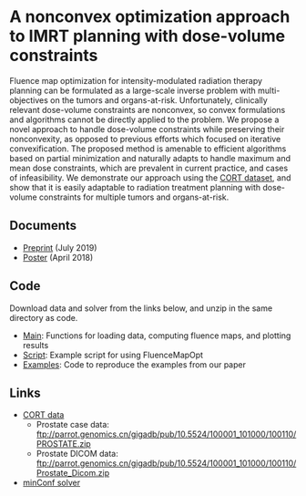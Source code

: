 # A nonconvex optimization approach to IMRT planning with dose-volume constraints

Fluence map optimization for intensity-modulated radiation therapy planning can be formulated as a large-scale inverse problem with multi-objectives on the tumors and organs-at-risk. Unfortunately, clinically relevant dose-volume constraints are nonconvex, so convex formulations and algorithms cannot be directly applied to the problem. We propose a novel approach to handle dose-volume constraints while preserving their nonconvexity, as opposed to previous efforts which focused on iterative convexification. The proposed method is amenable to efficient algorithms based on partial minimization and naturally adapts to handle maximum and mean dose constraints, which are prevalent in current practice, and cases of infeasibility. We demonstrate our approach using the [CORT dataset](https://doi.org/10.1186/2047-217X-3-37), and show that it is easily adaptable to radiation treatment planning with dose-volume constraints for multiple tumors and organs-at-risk.

## Documents
* [Preprint](https://arxiv.org/abs/1907.10712) (July 2019)
* [Poster](https://github.com/kels271828/FluenceMapOpt/blob/master/poster.pdf) (April 2018)

## Code
Download data and solver from the links below, and unzip in the same directory as code.
* [Main](https://github.com/kels271828/FluenceMapOpt/blob/master/FluenceMapOpt.m): Functions for loading data, computing fluence maps, and plotting results
* [Script](https://github.com/kels271828/FluenceMapOpt/blob/master/run.m): Example script for using FluenceMapOpt
* [Examples](https://github.com/kels271828/FluenceMapOpt/tree/master/Examples): Code to reproduce the examples from our paper

## Links
* [CORT data](https://gigadb.org/dataset/100110)
  * Prostate case data: ftp://parrot.genomics.cn/gigadb/pub/10.5524/100001_101000/100110/PROSTATE.zip
  * Prostate DICOM data: ftp://parrot.genomics.cn/gigadb/pub/10.5524/100001_101000/100110/Prostate_Dicom.zip
* [minConf solver](https://www.cs.ubc.ca/~schmidtm/Software/minConf.zip)
